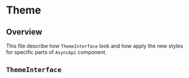 # Theme

## Overview

This file describe how `ThemeInterface` look and how apply the new styles for specific parts of `AsyncApi` component.

## `ThemeInterface`

